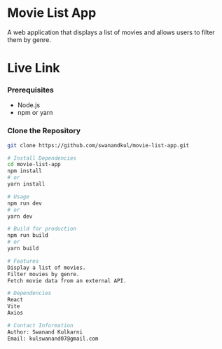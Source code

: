 # Movie List App

A web application that displays a list of movies and allows users to filter them by genre.

# Live Link

### Prerequisites

- Node.js
- npm or yarn

### Clone the Repository

```bash
git clone https://github.com/swanandkul/movie-list-app.git

# Install Dependencies
cd movie-list-app
npm install
# or
yarn install

# Usage
npm run dev
# or
yarn dev

# Build for production
npm run build
# or
yarn build

# Features
Display a list of movies.
Filter movies by genre.
Fetch movie data from an external API.

# Dependencies
React
Vite
Axios

# Contact Information
Author: Swanand Kulkarni
Email: kulswanand07@gmail.com
```
